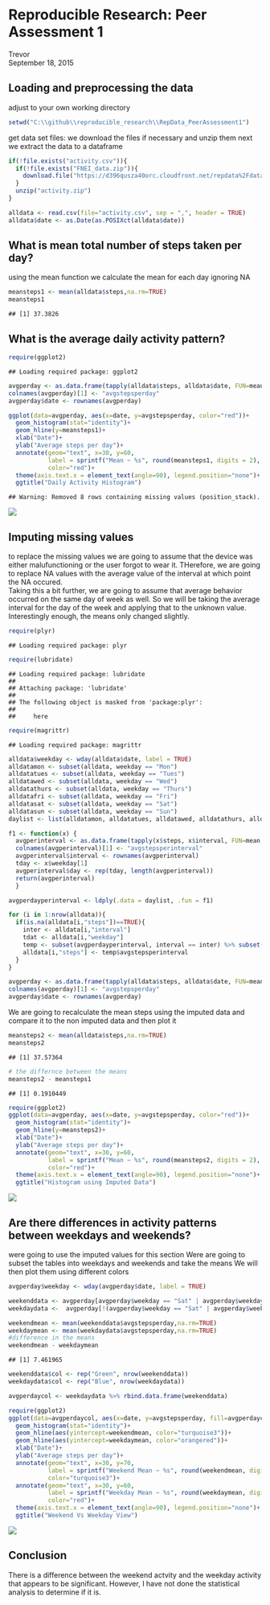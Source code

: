 # Reproducible Research: Peer Assessment 1
Trevor  
September 18, 2015  

## Loading and preprocessing the data
adjust to your own working directory

```r
setwd("C:\\github\\reproducible_research\\RepData_PeerAssessment1")
```
get data set files:
we download the files if necessary and unzip them
next we extract the data to a dataframe

```r
if(!file.exists("activity.csv")){
  if(!file.exists("FNEI_data.zip")){
    download.file("https://d396qusza40orc.cloudfront.net/repdata%2Fdata%2Factivity.zip", "FNEI_data.zip")
  }
  unzip("activity.zip")
}

alldata <- read.csv(file="activity.csv", sep = ",", header = TRUE)
alldata$date <- as.Date(as.POSIXct(alldata$date))
```

## What is mean total number of steps taken per day?
using the mean function we calculate the mean for each day ignoring NA

```r
meansteps1 <- mean(alldata$steps,na.rm=TRUE)
meansteps1
```

```
## [1] 37.3826
```

## What is the average daily activity pattern?

```r
require(ggplot2)
```

```
## Loading required package: ggplot2
```

```r
avgperday <- as.data.frame(tapply(alldata$steps, alldata$date, FUN=mean, na.rm=TRUE))
colnames(avgperday)[1] <- "avgstepsperday"
avgperday$date <- rownames(avgperday)

ggplot(data=avgperday, aes(x=date, y=avgstepsperday, color="red"))+
  geom_histogram(stat="identity")+
  geom_hline(y=meansteps1)+
  xlab("Date")+
  ylab("Average steps per day")+
  annotate(geom="text", x=30, y=60, 
           label = sprintf("Mean ~ %s", round(meansteps1, digits = 2), nsmall = 0),
           color="red")+
  theme(axis.text.x = element_text(angle=90), legend.position="none")+
  ggtitle("Daily Activity Histogram")
```

```
## Warning: Removed 8 rows containing missing values (position_stack).
```

![](PA1_template_files/figure-html/unnamed-chunk-4-1.png) 

## Imputing missing values
to replace the missing values we are going to assume that the device was either
malufunctioning or the user forgot to wear it.  THerefore, we are going to replace
NA values with the average value of the interval at which point the NA occured.  
Taking this a bit further, we are going to assume that average behavior occurred on
the same day of week as well.  So we will be taking the average interval for the 
day of the week and applying that to the unknown value.
Interestingly enough, the means only changed slightly.

```r
require(plyr)
```

```
## Loading required package: plyr
```

```r
require(lubridate)
```

```
## Loading required package: lubridate
## 
## Attaching package: 'lubridate'
## 
## The following object is masked from 'package:plyr':
## 
##     here
```

```r
require(magrittr)
```

```
## Loading required package: magrittr
```

```r
alldata$weekday <- wday(alldata$date, label = TRUE)
alldatamon <- subset(alldata, weekday == "Mon")
alldatatues <- subset(alldata, weekday == "Tues")
alldatawed <- subset(alldata, weekday == "Wed")
alldatathurs <- subset(alldata, weekday == "Thurs")
alldatafri <- subset(alldata, weekday == "Fri")
alldatasat <- subset(alldata, weekday == "Sat")
alldatasun <- subset(alldata, weekday == "Sun")
daylist <- list(alldatamon, alldatatues, alldatawed, alldatathurs, alldatafri, alldatasat, alldatasun)

f1 <- function(x) {
  avgperinterval <- as.data.frame(tapply(x$steps, x$interval, FUN=mean, na.rm=TRUE))
  colnames(avgperinterval)[1] <- "avgstepsperinterval"
  avgperinterval$interval <- rownames(avgperinterval)
  tday <- x$weekday[1]
  avgperinterval$day <- rep(tday, length(avgperinterval))
  return(avgperinterval)
  }

avgperdayperinterval <- ldply(.data = daylist, .fun = f1)  

for (i in 1:nrow(alldata)){
  if(is.na(alldata[i,"steps"])==TRUE){
    inter <- alldata[i,"interval"]
    tdat <- alldata[i,"weekday"]
    temp <- subset(avgperdayperinterval, interval == inter) %>% subset(day == tdat)
    alldata[i,"steps"] <- temp$avgstepsperinterval
  }
}

avgperday <- as.data.frame(tapply(alldata$steps, alldata$date, FUN=mean, na.rm=TRUE))
colnames(avgperday)[1] <- "avgstepsperday"
avgperday$date <- rownames(avgperday)
```
We are going to recalculate the mean steps using the imputed data and compare it to the non imputed data and then plot it

```r
meansteps2 <- mean(alldata$steps,na.rm=TRUE)
meansteps2
```

```
## [1] 37.57364
```

```r
# the differnce between the means
meansteps2 - meansteps1
```

```
## [1] 0.1910449
```

```r
require(ggplot2)
ggplot(data=avgperday, aes(x=date, y=avgstepsperday, color="red"))+
  geom_histogram(stat="identity")+
  geom_hline(y=meansteps2)+
  xlab("Date")+
  ylab("Average steps per day")+
  annotate(geom="text", x=30, y=60, 
           label = sprintf("Mean ~ %s", round(meansteps2, digits = 2), nsmall = 0),
           color="red")+
  theme(axis.text.x = element_text(angle=90), legend.position="none")+
  ggtitle("Histogram using Imputed Data")
```

![](PA1_template_files/figure-html/unnamed-chunk-6-1.png) 

## Are there differences in activity patterns between weekdays and weekends?
were going to use the imputed values for this section
Were are going to subset the tables into weekdays and weekends and take the means
We will then plot them using different colors

```r
avgperday$weekday <- wday(avgperday$date, label = TRUE)

weekenddata <- avgperday[avgperday$weekday == "Sat" | avgperday$weekday == "Sun",]
weekdaydata <-  avgperday[!(avgperday$weekday == "Sat" | avgperday$weekday == "Sun"),]

weekendmean <- mean(weekenddata$avgstepsperday,na.rm=TRUE)
weekdaymean <- mean(weekdaydata$avgstepsperday,na.rm=TRUE)
#difference in the means
weekendmean - weekdaymean
```

```
## [1] 7.461965
```

```r
weekenddata$col <- rep("Green", nrow(weekenddata))
weekdaydata$col <- rep("Blue", nrow(weekdaydata))

avgperdaycol <- weekdaydata %>% rbind.data.frame(weekenddata)

require(ggplot2)
ggplot(data=avgperdaycol, aes(x=date, y=avgstepsperday, fill=avgperdaycol$col), binwidth =1)+
  geom_histogram(stat="identity")+
  geom_hline(aes(yintercept=weekendmean, color="turquoise3"))+
  geom_hline(aes(yintercept=weekdaymean, color="orangered"))+
  xlab("Date")+
  ylab("Average steps per day")+
  annotate(geom="text", x=30, y=70, 
           label = sprintf("Weekend Mean ~ %s", round(weekendmean, digits = 2), nsmall = 0),
           color="turquoise3")+
  annotate(geom="text", x=30, y=60, 
           label = sprintf("Weekday Mean ~ %s", round(weekdaymean, digits = 2), nsmall = 0),
           color="red")+
  theme(axis.text.x = element_text(angle=90), legend.position="none")+
  ggtitle("Weekend Vs Weekday View")
```

![](PA1_template_files/figure-html/unnamed-chunk-7-1.png) 

## Conclusion
There is a difference between the weekend actvity and the weekday activity that appears to be significant.  However, I have not done the statistical analysis to determine if it is.
